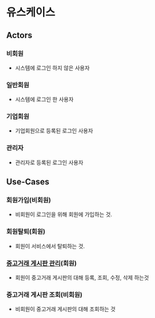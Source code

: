 # 유스케이스

## Actors
### 비회원
- 시스템에 로그인 하지 않은 사용자
### 일반회원
- 시스템에 로그인 한 사용자
### 기업회원
- 기업회원으로 등록된 로그인 사용자
### 관리자
- 관리자로 등록된 로그인 사용자


## Use-Cases
### 회원가입(비회원)
- 비회원이 로그인을 위해 회원에 가입하는 것.

### 회원탈퇴(회원)
- 회원이 서비스에서 탈퇴하는 것.

### [중고거래 게시판 관리](choi-중고거래게시판관리)(회원)
- 회원이 중고거래 게시판의 대해 등록, 조회, 수정, 삭제 하는것

### 중고거래 게시판 조회(비회원)
- 비회원이 중고거래 게시판의 대해 조회하는 것